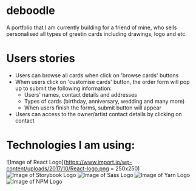 # deboodle
A portfolio that I am currently building for a friend of mine, who sells personalised all types of greetin cards including drawings, logo and etc.

# Users stories
- Users can browse all cards when click on 'browse cards' buttons
- When users click on 'customise cards' button, the order form will pop up to submit the following information:
  - Users' names, contact details and addresses
  - Types of cards (birthday, anniversary, wedding and many more)
  - When users finish the forms, submit button will appear
 - Users can access to the owner/artist contact details by clicking on contact

# Technologies I am using:
![Image of React Logo](https://www.import.io/wp-content/uploads/2017/10/React-logo.png = 250x250)
![Image of Storybook Logo](https://miro.medium.com/max/1200/1*I1bJuD1D5G2FvWP5IVyyFQ.png)
![Image of Sass Logo](https://blog.alexdevero.com/wp-content/uploads/2015/03/sass-logo.jpg)
![Image of Yarn Logo](https://miro.medium.com/max/9350/1*BCPTI5sT2C9JH76__X2WUg.png)
![Image of NPM Logo](https://www.agnosticdev.com/sites/default/files/2016-01/npm-logo_1.png)
